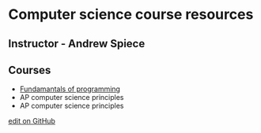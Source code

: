 # Computer science course resources

## Instructor - Andrew Spiece

## Courses

* [Fundamantals of programming](fundamentals.md)
* AP computer science principles
* AP computer science principles

[edit on GitHub](https://github.com/aspiece/Michigan-Virtual-Computer-Science/edit/gh-pages/index.md)
